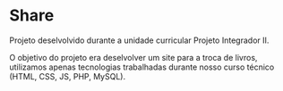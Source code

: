 # Share
Projeto deselvolvido durante a unidade curricular Projeto Integrador II.

O objetivo do projeto era deselvolver um site para a troca de livros, utilizamos apenas tecnologias trabalhadas durante nosso curso técnico (HTML, CSS, JS, PHP, MySQL).
